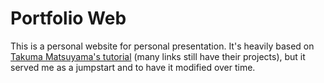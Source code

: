 # Portfolio Web
This is a personal website for personal presentation. It's heavily based on [Takuma Matsuyama's tutorial](https://www.youtube.com/watch?v=bSMZgXzC9AA&t=2489s) (many links still have their projects), but it served me as a jumpstart and to have it modified over time.